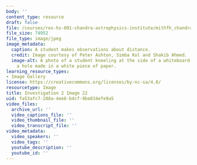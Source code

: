 ```yaml
---
body: ''
content_type: resource
draft: false
file: /courses/res-hs-001-chandra-astrophysics-institute/mithfh_chandra_inv2_distnc.jpg
file_size: 74952
file_type: image/jpeg
image_metadata:
  caption: A student makes observations about distance.
  credit: Image courtesy of Peter Ashton, Simba Kol and Shakib Ahmed.
  image-alt: A photo of a student kneeling at the side of a whiteboard looking through
    a hole made in a white piece of paper.
learning_resource_types:
- Image Gallery
license: https://creativecommons.org/licenses/by-nc-sa/4.0/
resourcetype: Image
title: Investigation 2 Image 22
uid: fa53afc7-288a-4ee6-b4cf-9be834efe9a5
video_files:
  archive_url: ''
  video_captions_file: ''
  video_thumbnail_file: ''
  video_transcript_file: ''
video_metadata:
  video_speakers: ''
  video_tags: ''
  youtube_description: ''
  youtube_id: ''
---
```

